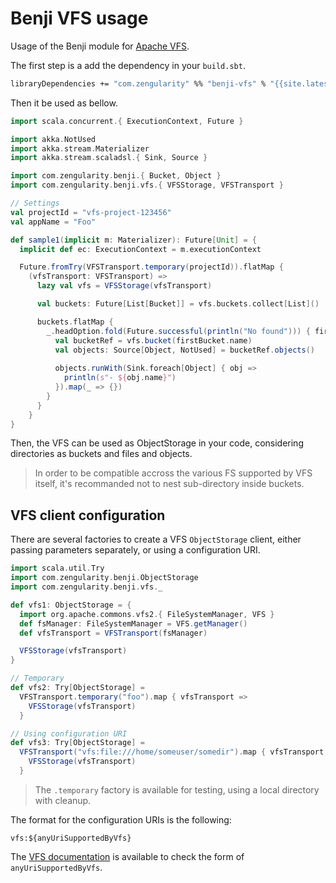 # Benji VFS usage

Usage of the Benji module for [Apache VFS](https://commons.apache.org/vfs/).

The first step is a add the dependency in your `build.sbt`.

```ocaml
libraryDependencies += "com.zengularity" %% "benji-vfs" % "{{site.latest_release}}"
```

Then it be used as bellow.

```scala
import scala.concurrent.{ ExecutionContext, Future }

import akka.NotUsed
import akka.stream.Materializer
import akka.stream.scaladsl.{ Sink, Source }

import com.zengularity.benji.{ Bucket, Object }
import com.zengularity.benji.vfs.{ VFSStorage, VFSTransport }

// Settings
val projectId = "vfs-project-123456"
val appName = "Foo"

def sample1(implicit m: Materializer): Future[Unit] = {
  implicit def ec: ExecutionContext = m.executionContext

  Future.fromTry(VFSTransport.temporary(projectId)).flatMap {
    (vfsTransport: VFSTransport) => 
      lazy val vfs = VFSStorage(vfsTransport)

      val buckets: Future[List[Bucket]] = vfs.buckets.collect[List]()

      buckets.flatMap {
        _.headOption.fold(Future.successful(println("No found"))) { firstBucket =>
          val bucketRef = vfs.bucket(firstBucket.name)
          val objects: Source[Object, NotUsed] = bucketRef.objects()
      
          objects.runWith(Sink.foreach[Object] { obj =>
            println(s"- ${obj.name}")
          }).map(_ => {})
        }
      }
    }
}
```

Then, the VFS can be used as ObjectStorage in your code, considering directories as buckets and files and objects.

> In order to be compatible accross the various FS supported by VFS itself, it's recommanded not to nest sub-directory inside buckets.

## VFS client configuration

There are several factories to create a VFS `ObjectStorage` client, either passing parameters separately, or using a configuration URI.


```scala
import scala.util.Try
import com.zengularity.benji.ObjectStorage
import com.zengularity.benji.vfs._

def vfs1: ObjectStorage = {
  import org.apache.commons.vfs2.{ FileSystemManager, VFS }
  def fsManager: FileSystemManager = VFS.getManager()
  def vfsTransport = VFSTransport(fsManager)

  VFSStorage(vfsTransport)
}

// Temporary
def vfs2: Try[ObjectStorage] =
  VFSTransport.temporary("foo").map { vfsTransport =>
    VFSStorage(vfsTransport)
  }

// Using configuration URI
def vfs3: Try[ObjectStorage] =
  VFSTransport("vfs:file:///home/someuser/somedir").map { vfsTransport =>
    VFSStorage(vfsTransport)
  }
```

> The `.temporary` factory is available for testing, using a local directory with cleanup.

The format for the configuration URIs is the following:

    vfs:${anyUriSupportedByVfs}

The [VFS documentation](https://commons.apache.org/proper/commons-vfs/filesystems.html) is available to check the form of `anyUriSupportedByVfs`.
